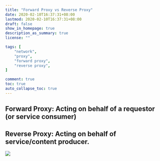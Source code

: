 ```yaml
---
title: "Forward Proxy vs Reverse Proxy"
date: 2020-02-10T16:37:31+08:00
lastmod: 2020-02-10T16:37:31+08:00
draft: false
show_in_homepage: true
description_as_summary: true
license: ""

tags: [
    "network",
    "proxy",
    "forward proxy",
    "reverse proxy",
]

comment: true
toc: true
auto_collapse_toc: true
---
```


## Forward Proxy: Acting on behalf of a requestor (or service consumer)

## Reverse Proxy: Acting on behalf of service/content producer.

![](/images/network-forward-and-reverse-proxy.png)